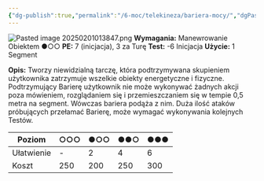 ```yaml
---
{"dg-publish":true,"permalink":"/6-moc/telekineza/bariera-mocy/","dgPassFrontmatter":true}
---
```


![Pasted image 20250201013847.png](/img/user/6%20Obrazy/Pasted%20image%2020250201013847.png)
**Wymagania:** Manewrowanie Obiektem ●○○
**PE:** 7 (inicjacja), 3 za Turę
**Test:** -6 Inicjacja
**Użycie:** 1 Segment

**Opis:** Tworzy niewidzialną tarczę, która podtrzymywana skupieniem użytkownika zatrzymuje wszelkie obiekty energetyczne i fizyczne. Podtrzymujący Barierę użytkownik nie może wykonywać żadnych akcji poza mówieniem, rozglądaniem się i przemieszczaniem się w tempie 0,5 metra na segment. Wówczas bariera podąża z nim. Duża ilość ataków próbujących przełamać Barierę, może wymagać wykonywania kolejnych Testów.

| Poziom     | ○○○ | ●○○ | ●●○ | ●●● |
| ---------- | --- | --- | --- | --- |
| Ułatwienie | -   | 2   | 4   | 6   |
| Koszt      | 250 | 200 | 250 | 300 |